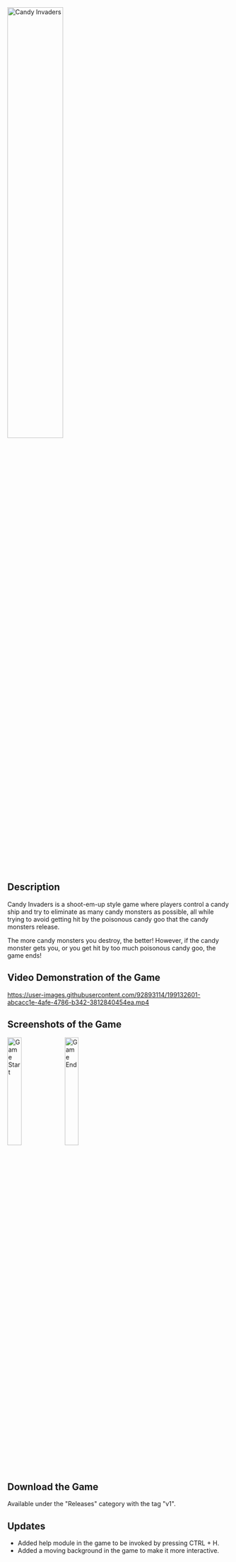 <img width="50%" alt="Candy Invaders" src="https://user-images.githubusercontent.com/92893114/199105615-a46391aa-00a6-41c1-b6a7-be20d9944399.png">

## Description
Candy Invaders is a shoot-em-up style game where players control a candy ship and try to eliminate as many candy monsters as possible, 
all while trying to avoid getting hit by the poisonous candy goo that the candy monsters release. 

The more candy monsters you destroy, the better! However, if the candy monster gets you, or you get hit by too much poisonous candy goo, the game ends!

## Video Demonstration of the Game
https://user-images.githubusercontent.com/92893114/199132601-abcacc1e-4afe-4786-b342-3812840454ea.mp4

## Screenshots of the Game
<img width="25%" alt="Game Start" src="https://user-images.githubusercontent.com/92893114/199106306-63432173-d3b1-4407-bdda-3d3bfdf40887.png"> <img width="25%" alt="Game End" src="https://user-images.githubusercontent.com/92893114/199106447-53105665-05e8-441a-9c79-f4860429f601.png">

## Download the Game
Available under the "Releases" category with the tag "v1".

## Updates
- Added help module in the game to be invoked by pressing CTRL + H.
- Added a moving background in the game to make it more interactive.
